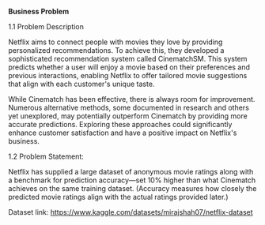 **Business Problem**

1.1 Problem Description

Netflix aims to connect people with movies they love by providing personalized recommendations. To achieve this, they developed a sophisticated recommendation system called CinematchSM. This system predicts whether a user will enjoy a movie based on their preferences and previous interactions, enabling Netflix to offer tailored movie suggestions that align with each customer's unique taste.

While Cinematch has been effective, there is always room for improvement. Numerous alternative methods, some documented in research and others yet unexplored, may potentially outperform Cinematch by providing more accurate predictions. Exploring these approaches could significantly enhance customer satisfaction and have a positive impact on Netflix's business.

1.2 Problem Statement:

Netflix has supplied a large dataset of anonymous movie ratings along with a benchmark for prediction accuracy—set 10% higher than what Cinematch achieves on the same training dataset. (Accuracy measures how closely the predicted movie ratings align with the actual ratings provided later.)


Dataset link:
https://www.kaggle.com/datasets/mirajshah07/netflix-dataset
